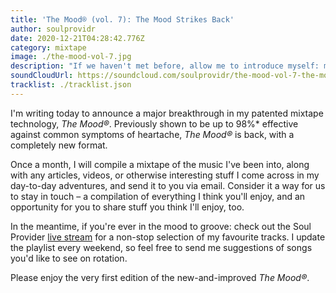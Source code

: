 ```yaml
---
title: 'The Mood® (vol. 7): The Mood Strikes Back'
author: soulprovidr
date: 2020-12-21T04:28:42.776Z
category: mixtape
image: ./the-mood-vol-7.jpg
description: "If we haven't met before, allow me to introduce myself: my name is Soul Provider, and I'm healing the world through the power of funk, soul, and software."
soundCloudUrl: https://soundcloud.com/soulprovidr/the-mood-vol-7-the-mood-strikes-back
tracklist: ./tracklist.json
---
```


I'm writing today to announce a major breakthrough in my patented mixtape technology, _The Mood®_. Previously shown to be up to 98%\* effective against common symptoms of heartache, _The Mood®_ is back, with a completely new format.

Once a month, I will compile a mixtape of the music I've been into, along with any articles, videos, or otherwise interesting stuff I come across in my day-to-day adventures, and send it to you via email. Consider it a way for us to stay in touch – a compilation of everything I think you'll enjoy, and an opportunity for you to share stuff you think I'll enjoy, too.

In the meantime, if you're ever in the mood to groove: check out the Soul Provider [live stream](https://soulprovidr.fm) for a non-stop selection of my favourite tracks. I update the playlist every weekend, so feel free to send me suggestions of songs you'd like to see on rotation.

Please enjoy the very first edition of the new-and-improved _The Mood®_.
